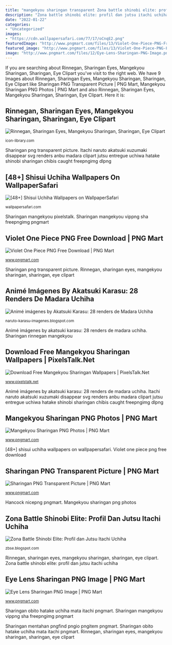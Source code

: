 ```yaml
---
title: "mangekyou sharingan transparent Zona battle shinobi elite: profil dan jutsu itachi uchiha"
description: "Zona battle shinobi elite: profil dan jutsu itachi uchiha"
date: "2022-01-22"
categories:
- "Uncategorized"
images:
- "https://cdn.wallpapersafari.com/77/17/oCnqE2.png"
featuredImage: "http://www.pngmart.com/files/13/Violet-One-Piece-PNG-Free-Download.png"
featured_image: "http://www.pngmart.com/files/13/Violet-One-Piece-PNG-Free-Download.png"
image: "http://www.pngmart.com/files/12/Eye-Lens-Sharingan-PNG-Image.png"
---
```


If you are searching about Rinnegan, Sharingan Eyes, Mangekyou Sharingan, Sharingan, Eye Clipart you've visit to the right web. We have 9 Images about Rinnegan, Sharingan Eyes, Mangekyou Sharingan, Sharingan, Eye Clipart like Sharingan PNG Transparent Picture | PNG Mart, Mangekyou Sharingan PNG Photos | PNG Mart and also Rinnegan, Sharingan Eyes, Mangekyou Sharingan, Sharingan, Eye Clipart. Here it is:

## Rinnegan, Sharingan Eyes, Mangekyou Sharingan, Sharingan, Eye Clipart

![Rinnegan, Sharingan Eyes, Mangekyou Sharingan, Sharingan, Eye Clipart](https://icon-library.com/images/2018/321143_sharingan-sharingan-png-transparent-png.png "Rinnegan, sharingan eyes, mangekyou sharingan, sharingan, eye clipart")

<small>icon-library.com</small>

Sharingan png transparent picture. Itachi naruto akatsuki xuzumaki disappear svg renders anbu madara clipart jutsu entregue uchiwa hatake shinobi sharingan chibis caught freepngimg dlpng

## [48+] Shisui Uchiha Wallpapers On WallpaperSafari

![[48+] Shisui Uchiha Wallpapers on WallpaperSafari](https://cdn.wallpapersafari.com/77/17/oCnqE2.png "Violet one piece png free download")

<small>wallpapersafari.com</small>

Sharingan mangekyou pixelstalk. Sharingan mangekyou vippng sha freepngimg pngmart

## Violet One Piece PNG Free Download | PNG Mart

![Violet One Piece PNG Free Download | PNG Mart](http://www.pngmart.com/files/13/Violet-One-Piece-PNG-Free-Download.png "Violet one piece png free download")

<small>www.pngmart.com</small>

Sharingan png transparent picture. Rinnegan, sharingan eyes, mangekyou sharingan, sharingan, eye clipart

## Animé Imágenes By Akatsuki Karasu: 28 Renders De Madara Uchiha

![Animé imágenes by Akatsuki Karasu: 28 renders de Madara Uchiha](http://1.bp.blogspot.com/-vgKAb89Gbf4/Urc4Ia_CJHI/AAAAAAAACgs/LRRFd65zOuE/s1600/Madara-Hashirama.png "[48+] shisui uchiha wallpapers on wallpapersafari")

<small>naruto-karasu-imagenes.blogspot.com</small>

Animé imágenes by akatsuki karasu: 28 renders de madara uchiha. Sharingan rinnegan mangekyou

## Download Free Mangekyou Sharingan Wallpapers | PixelsTalk.Net

![Download Free Mangekyou Sharingan Wallpapers | PixelsTalk.Net](https://www.pixelstalk.net/wp-content/uploads/2016/06/Mangekyou-Sharingan-Picture-Download-Free.jpg "Sharingan rinnegan mangekyou")

<small>www.pixelstalk.net</small>

Animé imágenes by akatsuki karasu: 28 renders de madara uchiha. Itachi naruto akatsuki xuzumaki disappear svg renders anbu madara clipart jutsu entregue uchiwa hatake shinobi sharingan chibis caught freepngimg dlpng

## Mangekyou Sharingan PNG Photos | PNG Mart

![Mangekyou Sharingan PNG Photos | PNG Mart](http://www.pngmart.com/files/12/Mangekyou-Sharingan-PNG-Photos.png "Sharingan obito hatake uchiha mata itachi pngmart")

<small>www.pngmart.com</small>

[48+] shisui uchiha wallpapers on wallpapersafari. Violet one piece png free download

## Sharingan PNG Transparent Picture | PNG Mart

![Sharingan PNG Transparent Picture | PNG Mart](https://www.pngmart.com/files/12/Sharingan-PNG-Transparent-Picture.png "Itachi naruto akatsuki xuzumaki disappear svg renders anbu madara clipart jutsu entregue uchiwa hatake shinobi sharingan chibis caught freepngimg dlpng")

<small>www.pngmart.com</small>

Hancock nicepng pngmart. Mangekyou sharingan png photos

## Zona Battle Shinobi Elite: Profil Dan Jutsu Itachi Uchiha

![Zona Battle Shinobi Elite: Profil dan Jutsu Itachi Uchiha](http://4.bp.blogspot.com/-588l3mSBz7E/UZLpaR8h3WI/AAAAAAAAAEU/qVtjk8rt8_8/s320/uchiha_itachi_by_dattexx-d55ocng.png "Violet one piece png free download")

<small>zbse.blogspot.com</small>

Rinnegan, sharingan eyes, mangekyou sharingan, sharingan, eye clipart. Zona battle shinobi elite: profil dan jutsu itachi uchiha

## Eye Lens Sharingan PNG Image | PNG Mart

![Eye Lens Sharingan PNG Image | PNG Mart](http://www.pngmart.com/files/12/Eye-Lens-Sharingan-PNG-Image.png "Sharingan obito hatake uchiha mata itachi pngmart")

<small>www.pngmart.com</small>

Sharingan obito hatake uchiha mata itachi pngmart. Sharingan mangekyou vippng sha freepngimg pngmart

Sharingan mentahan pngfind pngio pngitem pngmart. Sharingan obito hatake uchiha mata itachi pngmart. Rinnegan, sharingan eyes, mangekyou sharingan, sharingan, eye clipart
